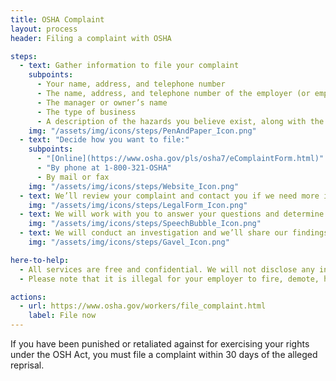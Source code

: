 ```yaml
---
title: OSHA Complaint
layout: process
header: Filing a complaint with OSHA

steps:
  - text: Gather information to file your complaint
    subpoints:
      - Your name, address, and telephone number
      - The name, address, and telephone number of the employer (or employment agency) you want to file a complaint against
      - The manager or owner’s name
      - The type of business
      - A description of the hazards you believe exist, along with the building or worksite location
    img: "/assets/img/icons/steps/PenAndPaper_Icon.png"
  - text: "Decide how you want to file:"
    subpoints:
      - "[Online](https://www.osha.gov/pls/osha7/eComplaintForm.html)"
      - "By phone at 1-800-321-OSHA"
      - By mail or fax
    img: "/assets/img/icons/steps/Website_Icon.png"
  - text: We’ll review your complaint and contact you if we need more information.
    img: "/assets/img/icons/steps/LegalForm_Icon.png"
  - text: We will work with you to answer your questions and determine whether an investigation is the best course of action.
    img: "/assets/img/icons/steps/SpeechBubble_Icon.png"
  - text: We will conduct an investigation and we’ll share our findings with you.
    img: "/assets/img/icons/steps/Gavel_Icon.png"

here-to-help:
  - All services are free and confidential. We will not disclose any information to your employer unless you decide to file a formal complaint.
  - Please note that it is illegal for your employer to fire, demote, harass, or otherwise retaliate against you for filing a complaint with OSHA.

actions:
  - url: https://www.osha.gov/workers/file_complaint.html
    label: File now
---
```


If you have been punished or retaliated against for exercising your rights under the OSH Act, you must file a complaint within 30 days of the alleged reprisal.
